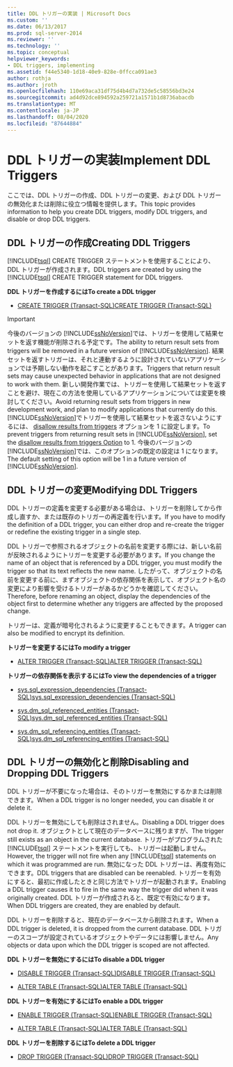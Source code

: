 ```yaml
---
title: DDL トリガーの実装 | Microsoft Docs
ms.custom: ''
ms.date: 06/13/2017
ms.prod: sql-server-2014
ms.reviewer: ''
ms.technology: ''
ms.topic: conceptual
helpviewer_keywords:
- DDL triggers, implementing
ms.assetid: f44e5340-1d18-40e9-828e-0ffcca091ae3
author: rothja
ms.author: jroth
ms.openlocfilehash: 110e69aca31df75d4b4d7a732de5c58556bd3e24
ms.sourcegitcommit: ad4d92dce894592a259721a1571b1d8736abacdb
ms.translationtype: MT
ms.contentlocale: ja-JP
ms.lasthandoff: 08/04/2020
ms.locfileid: "87644884"
---
```

# <a name="implement-ddl-triggers"></a><span data-ttu-id="22e3b-102">DDL トリガーの実装</span><span class="sxs-lookup"><span data-stu-id="22e3b-102">Implement DDL Triggers</span></span>
  <span data-ttu-id="22e3b-103">ここでは、DDL トリガーの作成、DDL トリガーの変更、および DDL トリガーの無効化または削除に役立つ情報を提供します。</span><span class="sxs-lookup"><span data-stu-id="22e3b-103">This topic provides information to help you create DDL triggers, modify DDL triggers, and disable or drop DDL triggers.</span></span>  
  
## <a name="creating-ddl-triggers"></a><span data-ttu-id="22e3b-104">DDL トリガーの作成</span><span class="sxs-lookup"><span data-stu-id="22e3b-104">Creating DDL Triggers</span></span>  
 <span data-ttu-id="22e3b-105">[!INCLUDE[tsql](../../includes/tsql-md.md)] CREATE TRIGGER ステートメントを使用することにより、DDL トリガーが作成されます。</span><span class="sxs-lookup"><span data-stu-id="22e3b-105">DDL triggers are created by using the [!INCLUDE[tsql](../../includes/tsql-md.md)] CREATE TRIGGER statement for DDL triggers.</span></span>  
  
 <span data-ttu-id="22e3b-106">**DDL トリガーを作成するには**</span><span class="sxs-lookup"><span data-stu-id="22e3b-106">**To create a DDL trigger**</span></span>  
  
-   [<span data-ttu-id="22e3b-107">CREATE TRIGGER &#40;Transact-SQL&#41;</span><span class="sxs-lookup"><span data-stu-id="22e3b-107">CREATE TRIGGER &#40;Transact-SQL&#41;</span></span>](/sql/t-sql/statements/create-trigger-transact-sql)  
  
> [!IMPORTANT]  
>  <span data-ttu-id="22e3b-108">今後のバージョンの [!INCLUDE[ssNoVersion](../../../includes/ssnoversion-md.md)]では、トリガーを使用して結果セットを返す機能が削除される予定です。</span><span class="sxs-lookup"><span data-stu-id="22e3b-108">The ability to return result sets from triggers will be removed in a future version of [!INCLUDE[ssNoVersion](../../../includes/ssnoversion-md.md)].</span></span> <span data-ttu-id="22e3b-109">結果セットを返すトリガーは、それと連動するように設計されていないアプリケーションでは予期しない動作を起こすことがあります。</span><span class="sxs-lookup"><span data-stu-id="22e3b-109">Triggers that return result sets may cause unexpected behavior in applications that are not designed to work with them.</span></span> <span data-ttu-id="22e3b-110">新しい開発作業では、トリガーを使用して結果セットを返すことを避け、現在この方法を使用しているアプリケーションについては変更を検討してください。</span><span class="sxs-lookup"><span data-stu-id="22e3b-110">Avoid returning result sets from triggers in new development work, and plan to modify applications that currently do this.</span></span> <span data-ttu-id="22e3b-111">[!INCLUDE[ssNoVersion](../../../includes/ssnoversion-md.md)]でトリガーを使用して結果セットを返さないようにするには、 [disallow results from triggers](../../database-engine/configure-windows/disallow-results-from-triggers-server-configuration-option.md) オプションを 1 に設定します。</span><span class="sxs-lookup"><span data-stu-id="22e3b-111">To prevent triggers from returning result sets in [!INCLUDE[ssNoVersion](../../../includes/ssnoversion-md.md)], set the [disallow results from triggers Option](../../database-engine/configure-windows/disallow-results-from-triggers-server-configuration-option.md) to 1.</span></span> <span data-ttu-id="22e3b-112">今後のバージョンの [!INCLUDE[ssNoVersion](../../../includes/ssnoversion-md.md)]では、このオプションの既定の設定は 1 になります。</span><span class="sxs-lookup"><span data-stu-id="22e3b-112">The default setting of this option will be 1 in a future version of [!INCLUDE[ssNoVersion](../../../includes/ssnoversion-md.md)].</span></span>  
  
## <a name="modifying-ddl-triggers"></a><span data-ttu-id="22e3b-113">DDL トリガーの変更</span><span class="sxs-lookup"><span data-stu-id="22e3b-113">Modifying DDL Triggers</span></span>  
 <span data-ttu-id="22e3b-114">DDL トリガーの定義を変更する必要がある場合は、トリガーを削除してから作成し直すか、または既存のトリガーの再定義を行います。</span><span class="sxs-lookup"><span data-stu-id="22e3b-114">If you have to modify the definition of a DDL trigger, you can either drop and re-create the trigger or redefine the existing trigger in a single step.</span></span>  
  
 <span data-ttu-id="22e3b-115">DDL トリガーで参照されるオブジェクトの名前を変更する際には、新しい名前が反映されるようにトリガーを変更する必要があります。</span><span class="sxs-lookup"><span data-stu-id="22e3b-115">If you change the name of an object that is referenced by a DDL trigger, you must modify the trigger so that its text reflects the new name.</span></span> <span data-ttu-id="22e3b-116">したがって、オブジェクトの名前を変更する前に、まずオブジェクトの依存関係を表示して、オブジェクト名の変更により影響を受けるトリガーがあるかどうかを確認してください。</span><span class="sxs-lookup"><span data-stu-id="22e3b-116">Therefore, before renaming an object, display the dependencies of the object first to determine whether any triggers are affected by the proposed change.</span></span>  
  
 <span data-ttu-id="22e3b-117">トリガーは、定義が暗号化されるように変更することもできます。</span><span class="sxs-lookup"><span data-stu-id="22e3b-117">A trigger can also be modified to encrypt its definition.</span></span>  
  
 <span data-ttu-id="22e3b-118">**トリガーを変更するには**</span><span class="sxs-lookup"><span data-stu-id="22e3b-118">**To modify a trigger**</span></span>  
  
-   [<span data-ttu-id="22e3b-119">ALTER TRIGGER &#40;Transact-SQL&#41;</span><span class="sxs-lookup"><span data-stu-id="22e3b-119">ALTER TRIGGER &#40;Transact-SQL&#41;</span></span>](/sql/t-sql/statements/alter-trigger-transact-sql)  
  
 <span data-ttu-id="22e3b-120">**トリガーの依存関係を表示するには**</span><span class="sxs-lookup"><span data-stu-id="22e3b-120">**To view the dependencies of a trigger**</span></span>  
  
-   [<span data-ttu-id="22e3b-121">sys.sql_expression_dependencies &#40;Transact-SQL&#41;</span><span class="sxs-lookup"><span data-stu-id="22e3b-121">sys.sql_expression_dependencies &#40;Transact-SQL&#41;</span></span>](/sql/relational-databases/system-catalog-views/sys-sql-expression-dependencies-transact-sql)  
  
-   [<span data-ttu-id="22e3b-122">sys.dm_sql_referenced_entities &#40;Transact-SQL&#41;</span><span class="sxs-lookup"><span data-stu-id="22e3b-122">sys.dm_sql_referenced_entities &#40;Transact-SQL&#41;</span></span>](/sql/relational-databases/system-dynamic-management-views/sys-dm-sql-referenced-entities-transact-sql)  
  
-   [<span data-ttu-id="22e3b-123">sys.dm_sql_referencing_entities &#40;Transact-SQL&#41;</span><span class="sxs-lookup"><span data-stu-id="22e3b-123">sys.dm_sql_referencing_entities &#40;Transact-SQL&#41;</span></span>](/sql/relational-databases/system-dynamic-management-views/sys-dm-sql-referencing-entities-transact-sql)  
  
## <a name="disabling-and-dropping-ddl-triggers"></a><span data-ttu-id="22e3b-124">DDL トリガーの無効化と削除</span><span class="sxs-lookup"><span data-stu-id="22e3b-124">Disabling and Dropping DDL Triggers</span></span>  
 <span data-ttu-id="22e3b-125">DDL トリガーが不要になった場合は、そのトリガーを無効にするかまたは削除できます。</span><span class="sxs-lookup"><span data-stu-id="22e3b-125">When a DDL trigger is no longer needed, you can disable it or delete it.</span></span>  
  
 <span data-ttu-id="22e3b-126">DDL トリガーを無効にしても削除はされません。</span><span class="sxs-lookup"><span data-stu-id="22e3b-126">Disabling a DDL trigger does not drop it.</span></span> <span data-ttu-id="22e3b-127">オブジェクトとして現在のデータベースに残りますが、</span><span class="sxs-lookup"><span data-stu-id="22e3b-127">The trigger still exists as an object in the current database.</span></span> <span data-ttu-id="22e3b-128">トリガーがプログラムされた [!INCLUDE[tsql](../../includes/tsql-md.md)] ステートメントを実行しても、トリガーは起動しません。</span><span class="sxs-lookup"><span data-stu-id="22e3b-128">However, the trigger will not fire when any [!INCLUDE[tsql](../../includes/tsql-md.md)] statements on which it was programmed are run.</span></span> <span data-ttu-id="22e3b-129">無効になった DDL トリガーは、再度有効にできます。</span><span class="sxs-lookup"><span data-stu-id="22e3b-129">DDL triggers that are disabled can be reenabled.</span></span> <span data-ttu-id="22e3b-130">トリガーを有効にすると、最初に作成したときと同じ方法でトリガーが起動されます。</span><span class="sxs-lookup"><span data-stu-id="22e3b-130">Enabling a DDL trigger causes it to fire in the same way the trigger did when it was originally created.</span></span> <span data-ttu-id="22e3b-131">DDL トリガーが作成されると、既定で有効になります。</span><span class="sxs-lookup"><span data-stu-id="22e3b-131">When DDL triggers are created, they are enabled by default.</span></span>  
  
 <span data-ttu-id="22e3b-132">DDL トリガーを削除すると、現在のデータベースから削除されます。</span><span class="sxs-lookup"><span data-stu-id="22e3b-132">When a DDL trigger is deleted, it is dropped from the current database.</span></span> <span data-ttu-id="22e3b-133">DDL トリガーのスコープが設定されているオブジェクトやデータには影響しません。</span><span class="sxs-lookup"><span data-stu-id="22e3b-133">Any objects or data upon which the DDL trigger is scoped are not affected.</span></span>  
  
 <span data-ttu-id="22e3b-134">**DDL トリガーを無効にするには**</span><span class="sxs-lookup"><span data-stu-id="22e3b-134">**To disable a DDL trigger**</span></span>  
  
-   [<span data-ttu-id="22e3b-135">DISABLE TRIGGER &#40;Transact-SQL&#41;</span><span class="sxs-lookup"><span data-stu-id="22e3b-135">DISABLE TRIGGER &#40;Transact-SQL&#41;</span></span>](/sql/t-sql/statements/disable-trigger-transact-sql)  
  
-   [<span data-ttu-id="22e3b-136">ALTER TABLE &#40;Transact-SQL&#41;</span><span class="sxs-lookup"><span data-stu-id="22e3b-136">ALTER TABLE &#40;Transact-SQL&#41;</span></span>](/sql/t-sql/statements/alter-table-transact-sql)  
  
 <span data-ttu-id="22e3b-137">**DDL トリガーを有効にするには**</span><span class="sxs-lookup"><span data-stu-id="22e3b-137">**To enable a DDL trigger**</span></span>  
  
-   [<span data-ttu-id="22e3b-138">ENABLE TRIGGER &#40;Transact-SQL&#41;</span><span class="sxs-lookup"><span data-stu-id="22e3b-138">ENABLE TRIGGER &#40;Transact-SQL&#41;</span></span>](/sql/t-sql/statements/enable-trigger-transact-sql)  
  
-   [<span data-ttu-id="22e3b-139">ALTER TABLE &#40;Transact-SQL&#41;</span><span class="sxs-lookup"><span data-stu-id="22e3b-139">ALTER TABLE &#40;Transact-SQL&#41;</span></span>](/sql/t-sql/statements/alter-table-transact-sql)  
  
 <span data-ttu-id="22e3b-140">**DDL トリガーを削除するには**</span><span class="sxs-lookup"><span data-stu-id="22e3b-140">**To delete a DDL trigger**</span></span>  
  
-   [<span data-ttu-id="22e3b-141">DROP TRIGGER &#40;Transact-SQL&#41;</span><span class="sxs-lookup"><span data-stu-id="22e3b-141">DROP TRIGGER &#40;Transact-SQL&#41;</span></span>](/sql/t-sql/statements/drop-trigger-transact-sql)  
  
  
